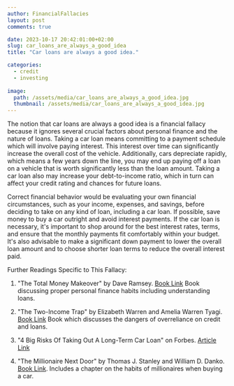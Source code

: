 ```yaml
---
author: FinancialFallacies
layout: post
comments: true

date: 2023-10-17 20:42:01:00+02:00  
slug: car_loans_are_always_a_good_idea
title: "Car loans are always a good idea."

categories:
  - credit
  - investing
  
image:
  path: /assets/media/car_loans_are_always_a_good_idea.jpg
  thumbnail: /assets/media/car_loans_are_always_a_good_idea.jpg
---
```


The notion that car loans are always a good idea is a financial fallacy because it ignores several crucial factors about personal finance and the nature of loans. Taking a car loan means committing to a payment schedule which will involve paying interest. This interest over time can significantly increase the overall cost of the vehicle. Additionally, cars depreciate rapidly, which means a few years down the line, you may end up paying off a loan on a vehicle that is worth significantly less than the loan amount. Taking a car loan also may increase your debt-to-income ratio, which in turn can affect your credit rating and chances for future loans. 

Correct financial behavior would be evaluating your own financial circumstances, such as your income, expenses, and savings, before deciding to take on any kind of loan, including a car loan. If possible, save money to buy a car outright and avoid interest payments. If the car loan is necessary, it's important to shop around for the best interest rates, terms, and ensure that the monthly payments fit comfortably within your budget. It's also advisable to make a significant down payment to lower the overall loan amount and to choose shorter loan terms to reduce the overall interest paid.

Further Readings Specific to This Fallacy:


1. "The Total Money Makeover" by Dave Ramsey. [Book Link](https://www.amazon.com/Total-Money-Makeover-Classic-Financial/dp/1595555277/ref=nosim?tag=financialfall-20)
Book discussing proper personal finance habits including understanding loans.

2. "The Two-Income Trap" by Elizabeth Warren and Amelia Warren Tyagi. [Book Link](https://www.amazon.com/Two-Income-Trap-Middle-Class-Parents-Going/dp/0465090907/ref=nosim?tag=financialfall-20)
Book which discusses the dangers of overreliance on credit and loans.

3. "4 Big Risks Of Taking Out A Long-Term Car Loan" on Forbes. [Article Link](https://www.forbes.com/sites/nextavenue/2017/05/16/4-big-risks-of-taking-out-a-long-term-car-loan/)

4. "The Millionaire Next Door" by Thomas J. Stanley and William D. Danko. [Book Link](https://www.amazon.com/Millionaire-Next-Door-Surprising-Americas/dp/1589795474/ref=nosim?tag=financialfall-20).
Includes a chapter on the habits of millionaires when buying a car.
